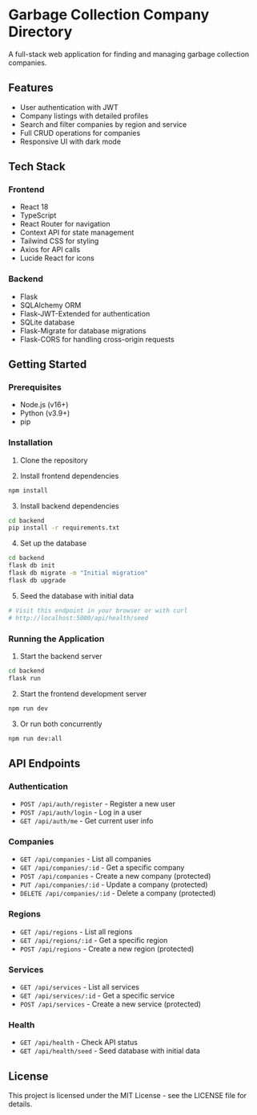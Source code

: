 # Garbage Collection Company Directory

A full-stack web application for finding and managing garbage collection companies.

## Features

- User authentication with JWT
- Company listings with detailed profiles
- Search and filter companies by region and service
- Full CRUD operations for companies
- Responsive UI with dark mode

## Tech Stack

### Frontend
- React 18
- TypeScript
- React Router for navigation
- Context API for state management
- Tailwind CSS for styling
- Axios for API calls
- Lucide React for icons

### Backend
- Flask
- SQLAlchemy ORM
- Flask-JWT-Extended for authentication
- SQLite database
- Flask-Migrate for database migrations
- Flask-CORS for handling cross-origin requests

## Getting Started

### Prerequisites

- Node.js (v16+)
- Python (v3.9+)
- pip

### Installation

1. Clone the repository

2. Install frontend dependencies
```bash
npm install
```

3. Install backend dependencies
```bash
cd backend
pip install -r requirements.txt
```

4. Set up the database
```bash
cd backend
flask db init
flask db migrate -m "Initial migration"
flask db upgrade
```

5. Seed the database with initial data
```bash
# Visit this endpoint in your browser or with curl
# http://localhost:5000/api/health/seed
```

### Running the Application

1. Start the backend server
```bash
cd backend
flask run
```

2. Start the frontend development server
```bash
npm run dev
```

3. Or run both concurrently
```bash
npm run dev:all
```

## API Endpoints

### Authentication
- `POST /api/auth/register` - Register a new user
- `POST /api/auth/login` - Log in a user
- `GET /api/auth/me` - Get current user info

### Companies
- `GET /api/companies` - List all companies
- `GET /api/companies/:id` - Get a specific company
- `POST /api/companies` - Create a new company (protected)
- `PUT /api/companies/:id` - Update a company (protected)
- `DELETE /api/companies/:id` - Delete a company (protected)

### Regions
- `GET /api/regions` - List all regions
- `GET /api/regions/:id` - Get a specific region
- `POST /api/regions` - Create a new region (protected)

### Services
- `GET /api/services` - List all services
- `GET /api/services/:id` - Get a specific service
- `POST /api/services` - Create a new service (protected)

### Health
- `GET /api/health` - Check API status
- `GET /api/health/seed` - Seed database with initial data

## License

This project is licensed under the MIT License - see the LICENSE file for details.